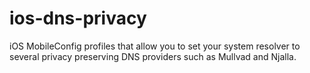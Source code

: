 # ios-dns-privacy
iOS MobileConfig profiles that allow you to set your system resolver to several privacy preserving DNS providers such as Mullvad and Njalla.
